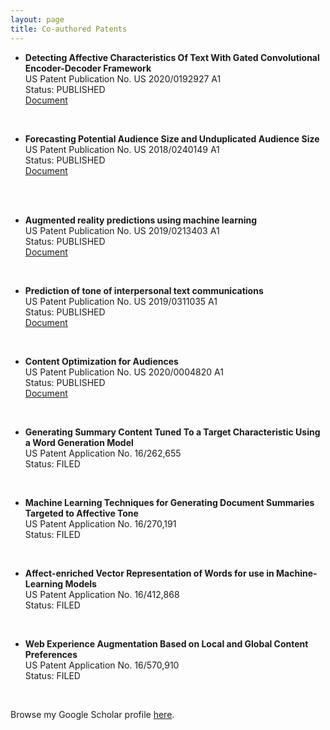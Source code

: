 ```yaml
---
layout: page
title: Co-authored Patents
---
```


- **Detecting Affective Characteristics Of Text With Gated Convolutional Encoder-Decoder Framework** <br/>US Patent Publication No. US 2020/0192927 A1<br/>
Status: PUBLISHED<br/><a href="https://patentimages.storage.googleapis.com/ad/af/d1/a90c96fedcfb01/US20200192927A1.pdf" target="_blank">Document</a>
<br />

- **Forecasting Potential Audience Size and Unduplicated Audience Size** <br/>US Patent Publication No. US 2018/0240149 A1<br/>
Status: PUBLISHED<br/><a href="https://patentimages.storage.googleapis.com/2e/c4/58/dd997e2ae1a599/US20180240149A1.pdf" target="_blank">Document</a>
<br />
<br />

- **Augmented reality predictions using machine learning** <br/> US Patent Publication No. US 2019/0213403 A1<br/>
Status: PUBLISHED<br/><a href="https://patentimages.storage.googleapis.com/9a/dc/b6/eebf76966498fa/US20190213403A1.pdf" target="_blank">Document</a>
<br />

- **Prediction of tone of interpersonal text communications** <br/>US Patent Publication No. US 2019/0311035 A1<br/>
Status: PUBLISHED<br/><a href="https://patentimages.storage.googleapis.com/bd/51/50/88bb7df0b7cb20/US20190311035A1.pdf" target="_blank">Document</a>
<br />

- **Content Optimization for Audiences** <br/>US Patent Publication No. US 2020/0004820 A1<br/>
Status: PUBLISHED<br/><a href="https://patentimages.storage.googleapis.com/00/64/bd/329ed4df9df431/US20200004820A1.pdf" target="_blank">Document</a>
<br />

- **Generating Summary Content Tuned To a Target Characteristic Using a Word Generation Model** <br/>US Patent Application No. 16/262,655<br/>
Status: FILED
<br />

- **Machine Learning Techniques for Generating Document Summaries Targeted to Affective Tone** <br/>US Patent Application No. 16/270,191<br/>
Status: FILED
<br />

- **Affect-enriched Vector Representation of Words for use in Machine-Learning Models** <br/>US Patent Application No. 16/412,868<br/>
Status: FILED
<br />

- **Web Experience Augmentation Based on Local and Global Content Preferences** <br/>US Patent Application No. 16/570,910<br/>
Status: FILED
<br />

Browse my Google Scholar profile <a href="https://scholar.google.co.in/citations?user=x4rFCskAAAAJ&hl=en" target="_blank">here</a>.
<br />